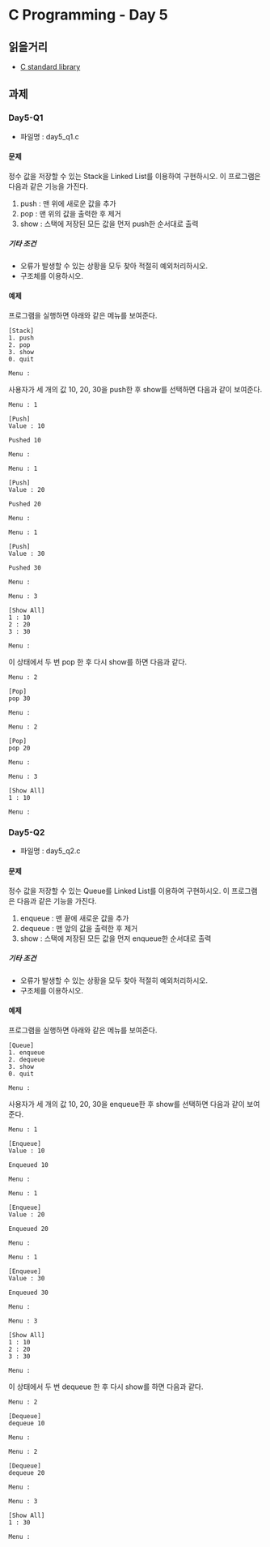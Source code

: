 # C Programming - Day 5

## 읽을거리

* [C standard library](https://en.wikipedia.org/wiki/C_standard_library)

## 과제

### Day5-Q1

* 파일명 : day5_q1.c

#### 문제

정수 값을 저장할 수 있는 Stack을 Linked List를 이용하여 구현하시오. 이 프로그램은 다음과 같은 기능을 가진다.

1. push : 맨 위에 새로운 값을 추가
2. pop : 맨 위의 값을 출력한 후 제거
3. show : 스택에 저장된 모든 값을 먼저 push한 순서대로 출력

##### 기타 조건

* 오류가 발생할 수 있는 상황을 모두 찾아 적절히 예외처리하시오.
* 구조체를 이용하시오.

#### 예제

프로그램을 실행하면 아래와 같은 메뉴를 보여준다.

```text
[Stack]
1. push
2. pop
3. show
0. quit

Menu :
```

사용자가 세 개의 값 10, 20, 30을 push한 후 show를 선택하면 다음과 같이 보여준다.

```text
Menu : 1

[Push]
Value : 10

Pushed 10

Menu :
```

```text
Menu : 1

[Push]
Value : 20

Pushed 20

Menu :
```

```text
Menu : 1

[Push]
Value : 30

Pushed 30

Menu :
```

```text
Menu : 3

[Show All]
1 : 10
2 : 20
3 : 30

Menu :
```

이 상태에서 두 번 pop 한 후 다시 show를 하면 다음과 같다.

```text
Menu : 2

[Pop]
pop 30

Menu :
```

```text
Menu : 2

[Pop]
pop 20

Menu :
```

```text
Menu : 3

[Show All]
1 : 10

Menu :
```

### Day5-Q2

* 파일명 : day5_q2.c

#### 문제

정수 값을 저장할 수 있는 Queue를 Linked List를 이용하여 구현하시오. 이 프로그램은 다음과 같은 기능을 가진다.

1. enqueue : 맨 끝에 새로운 값을 추가
2. dequeue : 맨 앞의 값을 출력한 후 제거
3. show : 스택에 저장된 모든 값을 먼저 enqueue한 순서대로 출력

##### 기타 조건

* 오류가 발생할 수 있는 상황을 모두 찾아 적절히 예외처리하시오.
* 구조체를 이용하시오.

#### 예제

프로그램을 실행하면 아래와 같은 메뉴를 보여준다.

```text
[Queue]
1. enqueue
2. dequeue
3. show
0. quit

Menu :
```

사용자가 세 개의 값 10, 20, 30을 enqueue한 후 show를 선택하면 다음과 같이 보여준다.

```text
Menu : 1

[Enqueue]
Value : 10

Enqueued 10

Menu :
```

```text
Menu : 1

[Enqueue]
Value : 20

Enqueued 20

Menu :
```

```text
Menu : 1

[Enqueue]
Value : 30

Enqueued 30

Menu :
```

```text
Menu : 3

[Show All]
1 : 10
2 : 20
3 : 30

Menu :
```

이 상태에서 두 번 dequeue 한 후 다시 show를 하면 다음과 같다.

```text
Menu : 2

[Dequeue]
dequeue 10

Menu :
```

```text
Menu : 2

[Dequeue]
dequeue 20

Menu :
```

```text
Menu : 3

[Show All]
1 : 30

Menu :
```